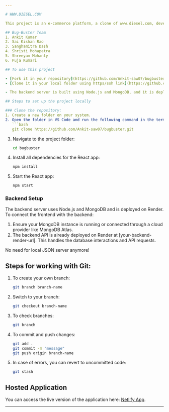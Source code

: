 ```yaml
---

# WWW.DIESEL.COM

This project is an e-commerce platform, a clone of www.diesel.com, developed by members of TEAM Bug-Buster.

## Bug-Buster Team
1. Ankit Kumar
2. Sai Kishan Rao
3. Sanghamitra Dash
4. Shristi Mohapatra
5. Shreeyam Mohanty
6. Puja Kumari

## To use this project

- [Fork it in your repository](https://github.com/Ankit-saw07/bugbuster)
- [Clone it in your local folder using https/ssh link](https://github.com/Ankit-saw07/bugbuster.git)

- The backend server is built using Node.js and MongoDB, and it is deployed on Render.

## Steps to set up the project locally

### Clone the repository:
1. Create a new folder on your system.
2. Open the folder in VS Code and run the following command in the terminal:
   ```bash
   git clone https://github.com/Ankit-saw07/bugbuster.git
   ```
3. Navigate to the project folder:
   ```bash
   cd bugbuster
   ```
4. Install all dependencies for the React app:
   ```bash
   npm install
   ```
5. Start the React app:
   ```bash
   npm start
   ```

### Backend Setup
The backend server uses Node.js and MongoDB and is deployed on Render. To connect the frontend with the backend:

1. Ensure your MongoDB instance is running or connected through a cloud provider like MongoDB Atlas.
2. The backend API is already deployed on Render at [your-backend-render-url]. This handles the database interactions and API requests.
   
No need for local JSON server anymore!

## Steps for working with Git:

1. To create your own branch:
   ```bash
   git branch branch-name
   ```
2. Switch to your branch:
   ```bash
   git checkout branch-name
   ```
3. To check branches:
   ```bash
   git branch
   ```
4. To commit and push changes:
   ```bash
   git add .
   git commit -m "message"
   git push origin branch-name
   ```
5. In case of errors, you can revert to uncommitted code:
   ```bash
   git stash
   ```

## Hosted Application

You can access the live version of the application here: [Netlify App]().

---
```

